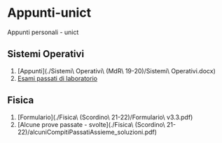 # Appunti-unict
Appunti personali - unict

## Sistemi Operativi
1. [Appunti](./Sistemi\ Operativi\ \(MdR\ 19-20\)/Sistemi\ Operativi.docx)
2. [Esami passati di laboratorio](https://github.com/aremi0/lab-os-unict)

## Fisica
1. [Formulario](./Fisica\ \(Scordino\ 21-22\)/Formulario\ v3.3.pdf)
2. [Alcune prove passate - svolte](./Fisica\ \(Scordino\ 21-22\)/alcuniCompitiPassatiAssieme_soluzioni.pdf)

